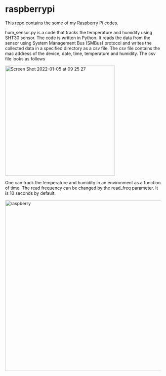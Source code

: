 # raspberrypi

This repo contains the some of my Raspberry Pi codes.

hum_sensor.py is a code that tracks the temperature and humidity using SHT30 sensor. The code is written in Python. It reads the data from the sensor using System Management Bus (SMBus) protocol and writes the collected data in a specified directory as a csv file. The csv file contains the mac address of the device, date, time, temperature and humidity. The csv file looks as follows

<img width="355" alt="Screen Shot 2022-01-05 at 09 25 27" src="https://user-images.githubusercontent.com/50638609/148170491-685f3e5d-1776-43d2-87da-c0ebd887eb14.png">



One can track the temperature and humidity in an environment as a function of time. The read frequency can be changed by the read_freq parameter. It is 10 seconds by default.

<img width="552" alt="raspberry" src="https://user-images.githubusercontent.com/50638609/148169020-aaa01722-ca98-4f56-af8d-cedef5cdb5e0.png">

